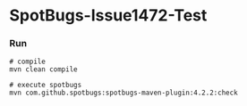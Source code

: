 # SpotBugs-Issue1472-Test

### Run

```
# compile
mvn clean compile

# execute spotbugs
mvn com.github.spotbugs:spotbugs-maven-plugin:4.2.2:check
```



